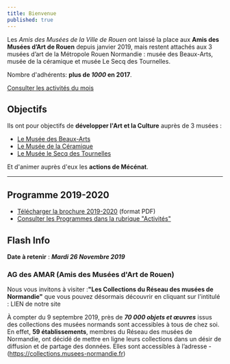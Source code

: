 ```yaml
---
title: Bienvenue
published: true
---
```


Les _Amis des Musées de la Ville de Rouen_ ont laissé la place aux **Amis des Musées d’Art de Rouen** depuis janvier 2019, mais restent attachés aux 3 musées d’art de la Métropole Rouen Normandie : musée des Beaux-Arts, musée de la céramique et musée Le Secq des Tournelles.

Nombre d'adhérents: **plus de _1000_ en 2017**.

<p><a href="/pages/activites-du-mois.html" class="bouton">Consulter les activités du mois</a></p>  

## Objectifs

Ils ont pour objectifs de **développer l'Art et la Culture** auprès de 3 musées :
- [Le Musée des Beaux-Arts](http://mbarouen.fr/fr)
- [Le Musée de la Céramique](http://museedelaceramique.fr/fr)
- [Le Musée le Secq des Tournelles](http://museelesecqdestournelles.fr/fr)

Et d'animer auprès d'eux les **actions de Mécénat**.

---

## Programme 2019-2020

- [Télécharger la brochure 2019-2020](/fichiers/plaquette-2019-2020.pdf) (format PDF)
- [Consulter les Programmes dans la rubrique "Activités"](/pages/activites.html)

## Flash Info  

**Date à retenir** :  **_Mardi 26 Novembre 2019_**  
### AG des AMAR (Amis des Musées d'Art de Rouen)   




Nous vous invitons à visiter :**"Les Collections du Réseau des musées de Normandie"** que vous pouvez désormais découvrir en cliquant sur l'intitulé : LIEN de notre site   



À compter du 9 septembre 2019, près de **_70 000 objets et œuvres_** issus des collections des musées
normands sont accessibles à tous de chez soi. En effet, **59 établissements**, membres du Réseau des
musées de Normandie, ont décidé de mettre en ligne leurs collections dans un désir de diffusion et
de partage des données. Elles sont accessibles à l’adresse -(https://collections.musees-normandie.fr)
